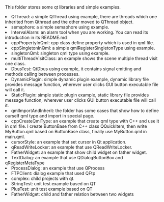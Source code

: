 This folder stores some qt libraries and simple examples.
<li>QThread: a simple QThread using example, there are threads which one inherited from Qthread and the other moved to QThread object.
<li>semaphore: a simple semaphore using example.
<li>IntervalAlarm: an alarm tool when you are working. You can read its introduction in its README.md
<li>cppPropertyInQml: cpp class define property which is used in qml file. 
<li>cppSingletonInQml: a simple qmlRegisterSingletonType using example.
<li>singletonQml: singleton qml type using example.
<li>multiThreadVisitClass: an example shows the scene multiple thread visit one class.
<li>DbusTest: QtDbus using example, it contains signal emitting and methods calling between processes.
<li>DynamicPlugin: simple dynamic plugin example, dynamic library file provides message function, wherever user clicks GUI button executable file will call it.
<li>StaticPlugin: simple static plugin example, static library file provides message function, wherever user clicks GUI button executable file will call it.
<li>qmlImportAndInherit: the folder has some cases that show how to define ourself qml type and import in special page.
<li>cppCreateQmlType: an example that create qml type with C++ and use it in qml file. I create ButtonBase from C++ class QQuickItem, then write MyButton.qml based on ButtonBase class, finally use MyButton.qml in main.qml.
<li>cursorStyle: an example that set cursor in Qt application.
<li>qReadWriteLocker: an example that use QReadWriteLocker.
<li>FatherWidget: an example that show child widget on father widget.
<li>TextDialog: an example that use QDialogButtonBox and qRegisterMetaType
<li>ProcessDialog: an example that use QProcess
<li>FTPClient: dialog example that used QFtp
<li>complex: child projects with qt.
<li>StringTest: unit test example based on QT
<li>PlusTest: unit test example based on QT
<li>FatherWidget: child and father relation between two widgets
